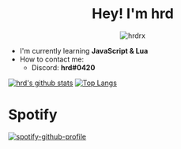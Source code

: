 <h1 align="center">Hey! I'm hrd</h1>

<p align="center"> <img src="https://komarev.com/ghpvc/?username=hrdrx" alt="hrdrx" /> </p>

- I'm currently learning **JavaScript & Lua**
- How to contact me:
    - Discord: **hrd#0420**

[![hrd's github stats](https://github-readme-stats.vercel.app/api?username=hrdrx&count_private=true&theme=dark)](https://github.com/hrdrx/)
[![Top Langs](https://github-readme-stats.vercel.app/api/top-langs/?username=hrdrx&theme=dark)](https://github.com/hrd69/)

# Spotify
[![spotify-github-profile](https://spotify-github-profile.vercel.app/api/view?uid=o6kythjz2qa53748iiyptdcry&cover_image=true&theme=natemoo-re)](https://spotify-github-profile.vercel.app/api/view?uid=o6kythjz2qa53748iiyptdcry&redirect=true)
